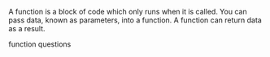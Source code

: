  A function is a block of code which only runs when it is called.  You can pass data, known as parameters, into a function.  A function can return data as a result.

function questions
